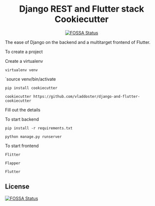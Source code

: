 <div align="center">

# Django REST and Flutter stack Cookiecutter
[![FOSSA Status](https://app.fossa.io/api/projects/git%2Bgithub.com%2Fvladdoster%2Fdjango-and-flutter-cookiecutter.svg?type=shield)](https://app.fossa.io/projects/git%2Bgithub.com%2Fvladdoster%2Fdjango-and-flutter-cookiecutter?ref=badge_shield)


</div>
The ease of Django on the backend and a multitarget frontend of Flutter. 

To create a project

Create a virtualenv

`virtualenv venv`

`source venv/bin/activate

`pip install cookiecutter`

`cookiecutter https://github.com/vladdoster/django-and-flutter-cookiecutter`

Fill out the details

To start backend

`pip install -r requirements.txt`

`python manage.py runserver`

To start frontend

`Flitter`

`Flapper`

`Flutter`


## License
[![FOSSA Status](https://app.fossa.io/api/projects/git%2Bgithub.com%2Fvladdoster%2Fdjango-and-flutter-cookiecutter.svg?type=large)](https://app.fossa.io/projects/git%2Bgithub.com%2Fvladdoster%2Fdjango-and-flutter-cookiecutter?ref=badge_large)